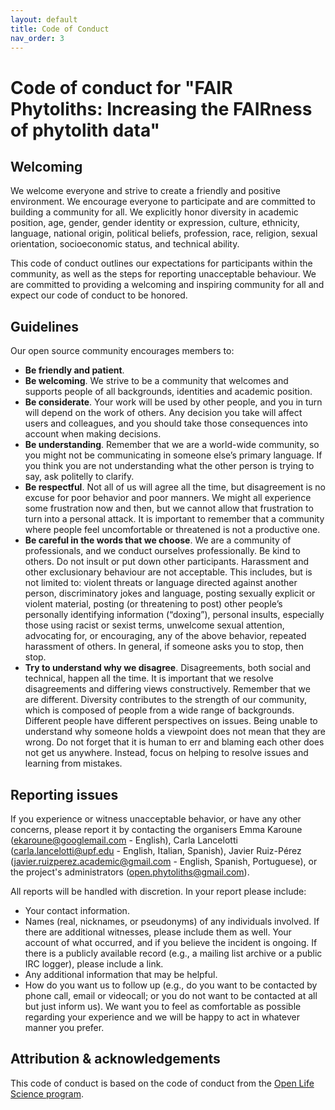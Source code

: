 ```yaml
---
layout: default
title: Code of Conduct
nav_order: 3
---
```


# Code of conduct for "FAIR Phytoliths: Increasing the FAIRness of phytolith data"
## Welcoming
We welcome everyone and strive to create a friendly and positive environment. We encourage everyone to participate and are committed to building a community for all. We explicitly honor diversity in academic position, age, gender, gender identity or expression, culture, ethnicity, language, national origin, political beliefs, profession, race, religion, sexual orientation, socioeconomic status, and technical ability.

This code of conduct outlines our expectations for participants within the community, as well as the steps for reporting unacceptable behaviour. We are committed to providing a welcoming and inspiring community for all and expect our code of conduct to be honored.

## Guidelines ##
Our open source community encourages members to:
- **Be friendly and patient**.
- **Be welcoming**. We strive to be a community that welcomes and supports people of all backgrounds, identities and academic position.
- **Be considerate**. Your work will be used by other people, and you in turn will depend on the work of others. Any decision you take will affect users and colleagues, and you should take those consequences into account when making decisions.
- **Be understanding**. Remember that we are a world-wide community, so you might not be communicating in someone else’s primary language. If you think you are not understanding what the other person is trying to say, ask politelly to clarify.
- **Be respectful**. Not all of us will agree all the time, but disagreement is no excuse for poor behavior and poor manners. We might all experience some frustration now and then, but we cannot allow that frustration to turn into a personal attack. It is important to remember that a community where people feel uncomfortable or threatened is not a productive one.
- **Be careful in the words that we choose**. We are a community of professionals, and we conduct ourselves professionally. Be kind to others. Do not insult or put down other participants. Harassment and other exclusionary behaviour are not acceptable. This includes, but is not limited to: violent threats or language directed against another person, discriminatory jokes and language, posting sexually explicit or violent material, posting (or threatening to post) other people’s personally identifying information (“doxing”), personal insults, especially those using racist or sexist terms, unwelcome sexual attention, advocating for, or encouraging, any of the above behavior, repeated harassment of others. In general, if someone asks you to stop, then stop.
- **Try to understand why we disagree**. Disagreements, both social and technical, happen all the time. It is important that we resolve disagreements and differing views constructively. Remember that we are different. Diversity contributes to the strength of our community, which is composed of people from a wide range of backgrounds. Different people have different perspectives on issues. Being unable to understand why someone holds a viewpoint does not mean that they are wrong. Do not forget that it is human to err and blaming each other does not get us anywhere. Instead, focus on helping to resolve issues and learning from mistakes.

## Reporting issues
If you experience or witness unacceptable behavior, or have any other concerns, please report it by contacting the organisers Emma Karoune ([ekaroune@googlemail.com](mailto:ekaroune@googlemail.com) - English), Carla Lancelotti ([carla.lancelotti@upf.edu](mailto:carla.lancelotti@upf.edu) - English, Italian, Spanish), Javier Ruiz-Pérez ([javier.ruizperez.academic@gmail.com](mailto:javier.ruizperez.academic@gmail.com) - English, Spanish, Portuguese), or the project's administrators ([open.phytoliths@gmail.com](mailto:open.phytoliths@gmail.com)).

All reports will be handled with discretion. In your report please include:
- Your contact information.
- Names (real, nicknames, or pseudonyms) of any individuals involved. If there are additional witnesses, please include them as well. Your account of what occurred, and if you believe the incident is ongoing. If there is a publicly available record (e.g., a mailing list archive or a public IRC logger), please include a link.
- Any additional information that may be helpful.
- How do you want us to follow up (e.g., do you want to be contacted by phone call, email or videocall; or you do not want to be contacted at all but just inform us). We want you to feel as comfortable as possible regarding your experience and we will be happy to act in whatever manner you prefer.

## Attribution & acknowledgements
This code of conduct is based on the code of conduct from the [Open Life Science program](https://openlifesci.org/code-of-conduct).
